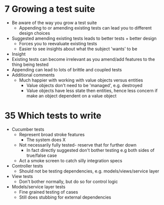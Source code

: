 # 7 Growing a test suite

- Be aware of the way you grow a test suite
  - Appending to or amending existing tests can lead you to different design choices
- Suggested amending existing tests leads to better tests + better design
  - Forces you to reevaluate existing tests
  - Easier to see insights about what the subject 'wants' to be
- Insight
 - Existing tests can become irrelevant as you amend/add features to the thing being tested
 - Appending can lead to lots of brittle and coupled tests 
- Additional comments
  - Much happier with working with value objects versus entities
    - Value objects don't need to be 'managed', e.g. destroyed
    - Value objects have less state then entities, hence less concern if make an object dependent on a value object


# 35 Which tests to write

- Cucumber tests 
  - Represent broad stroke features
    - The system does X
  - Not necessarily fully tested- reserve that for further down
    - In fact directly suggested don't bother testing e.g both sides of true/false case 
  - Act a smoke screen to catch silly integration specs
- Controller tests
  - Should not be testing dependencies, e.g. models/views/service layer
- View tests
  - Don't bother normally, but do so for control logic
- Models/service layer tests
  - Fine grained testing of cases
  - Still does stubbing for external dependencies
  
